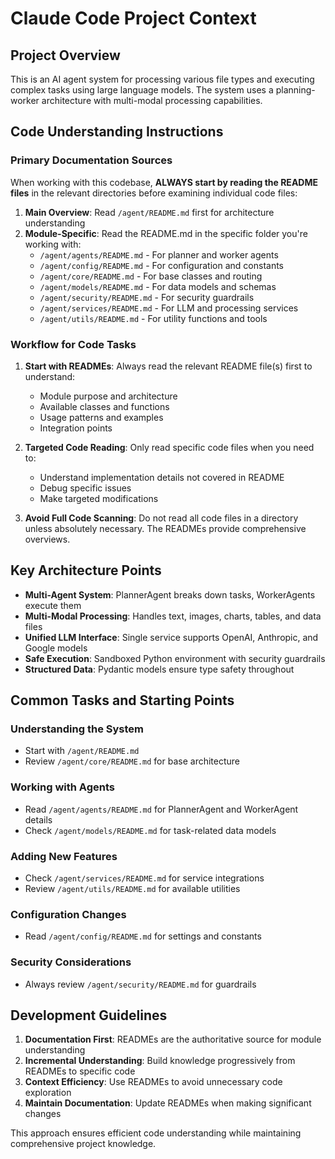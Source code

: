 # Claude Code Project Context

## Project Overview
This is an AI agent system for processing various file types and executing complex tasks using large language models. The system uses a planning-worker architecture with multi-modal processing capabilities.

## Code Understanding Instructions

### Primary Documentation Sources
When working with this codebase, **ALWAYS start by reading the README files** in the relevant directories before examining individual code files:

1. **Main Overview**: Read `/agent/README.md` first for architecture understanding
2. **Module-Specific**: Read the README.md in the specific folder you're working with:
   - `/agent/agents/README.md` - For planner and worker agents
   - `/agent/config/README.md` - For configuration and constants
   - `/agent/core/README.md` - For base classes and routing
   - `/agent/models/README.md` - For data models and schemas
   - `/agent/security/README.md` - For security guardrails
   - `/agent/services/README.md` - For LLM and processing services
   - `/agent/utils/README.md` - For utility functions and tools

### Workflow for Code Tasks

1. **Start with READMEs**: Always read the relevant README file(s) first to understand:
   - Module purpose and architecture
   - Available classes and functions
   - Usage patterns and examples
   - Integration points

2. **Targeted Code Reading**: Only read specific code files when you need to:
   - Understand implementation details not covered in README
   - Debug specific issues
   - Make targeted modifications

3. **Avoid Full Code Scanning**: Do not read all code files in a directory unless absolutely necessary. The READMEs provide comprehensive overviews.

## Key Architecture Points

- **Multi-Agent System**: PlannerAgent breaks down tasks, WorkerAgents execute them
- **Multi-Modal Processing**: Handles text, images, charts, tables, and data files
- **Unified LLM Interface**: Single service supports OpenAI, Anthropic, and Google models
- **Safe Execution**: Sandboxed Python environment with security guardrails
- **Structured Data**: Pydantic models ensure type safety throughout

## Common Tasks and Starting Points

### Understanding the System
- Start with `/agent/README.md`
- Review `/agent/core/README.md` for base architecture

### Working with Agents
- Read `/agent/agents/README.md` for PlannerAgent and WorkerAgent details
- Check `/agent/models/README.md` for task-related data models

### Adding New Features
- Check `/agent/services/README.md` for service integrations
- Review `/agent/utils/README.md` for available utilities

### Configuration Changes
- Read `/agent/config/README.md` for settings and constants

### Security Considerations
- Always review `/agent/security/README.md` for guardrails

## Development Guidelines

1. **Documentation First**: READMEs are the authoritative source for module understanding
2. **Incremental Understanding**: Build knowledge progressively from READMEs to specific code
3. **Context Efficiency**: Use READMEs to avoid unnecessary code exploration
4. **Maintain Documentation**: Update READMEs when making significant changes

This approach ensures efficient code understanding while maintaining comprehensive project knowledge.